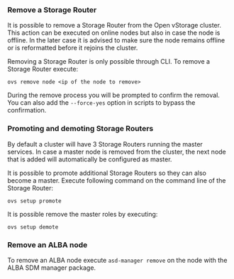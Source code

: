 ### Remove a Storage Router

It is possible to remove a Storage Router from the Open vStorage cluster. This action can be executed on online nodes but also in case the node is offline. In the later case it is advised to make sure the node remains offline or is reformatted before it rejoins the cluster.


Removing a Storage Router is only possible through CLI. To remove a Storage Router execute:
```
ovs remove node <ip of the node to remove>
```

During the remove process you will be prompted to confirm the removal. You can also add the `--force-yes` option in scripts to bypass the confirmation.

### Promoting and demoting Storage Routers
By default a cluster will have 3 Storage Routers running the master services. In case a master node is removed from the cluster, the next node that is added will automatically be configured as master.

It is possible to promote additional Storage Routers so they can also become a master. Execute following command on the command line of the Storage Router:
```
ovs setup promote
```

It is possible remove the master roles by executing:
  ```
ovs setup demote
```

### Remove an ALBA node
To remove an ALBA node execute `asd-manager remove` on the node with the ALBA SDM manager package.